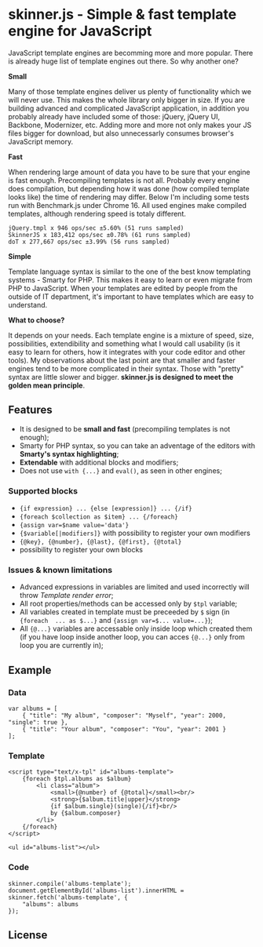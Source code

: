 # skinner.js - Simple & fast template engine for JavaScript

JavaScript template engines are becomming more and more popular. There is
already huge list of template engines out there. So why another one?

**Small**

Many of those template engines deliver us plenty of functionality which we 
will never use. This makes the whole library only bigger in size. If you 
are building advanced and complicated JavaScript application, in addition you 
probably already have included some of those: jQuery, jQuery UI, Backbone, 
Modernizer, etc. Adding more and more not only makes your JS files bigger 
for download, but also unnecessarly consumes browser's JavaScript memory.

**Fast**

When rendering large amount of data you have to be sure that your engine is 
fast enough. Precompiling templates is not all. Probably every engine does 
compilation, but depending how it was done (how compiled template looks like) 
the time of rendering may differ. Below I'm including some tests run with 
Benchmark.js under Chrome 16. All used engines make compiled templates, 
although rendering speed is totaly different.

	jQuery.tmpl x 946 ops/sec ±5.60% (51 runs sampled)
	SkinnerJS x 183,412 ops/sec ±0.78% (61 runs sampled)
	doT x 277,667 ops/sec ±3.99% (56 runs sampled)

**Simple**

Template language syntax is similar to the one of the best know templating
systems - Smarty for PHP. This makes it easy to learn or even migrate from
PHP to JavaScript. When your templates are edited by people from the outside 
of IT department, it's important to have templates which are easy to understand.

**What to choose?**

It depends on your needs. Each template engine is a mixture of speed, size,
possibilities, extendibility and something what I would call usability (is it 
easy to learn for others, how it integrates with your code editor and other 
tools). My observations about the last point are that smaller and faster 
engines tend to be more complicated in their syntax. Those with "pretty" syntax 
are little slower and bigger.
**skinner.js is designed to meet the golden mean principle**.

## Features

* It is designed to be **small and fast** (precompiling templates is not enough);
* Smarty for PHP syntax, so you can take an adventage of the editors with 
**Smarty's syntax highlighting**;
* **Extendable** with additional blocks and modifiers;
* Does not use `with {...}` and `eval()`, as seen in other engines;

### Supported blocks

* `{if expression} ... {else [expression]} ... {/if}`
* `{foreach $collection as $item} ... {/foreach}`
* `{assign var=$name value='data'}`
* `{$variable[|modifiers]}` with possibility to register your own modifiers
* `{@key}, {@number}, {@last}, {@first}, {@total}`
* possibility to register your own blocks

### Issues & known limitations

* Advanced expressions in variables are limited and used incorrectly will throw
*Template render error*;
* All root properties/methods can be accessed only by `$tpl` variable;
* All variables created in template must be preceeded by `$` sign (in `{foreach 
... as $...}` and `{assign var=$... value=...}`);
* All `{@...}` variables are accessable only inside loop which created them (if 
you have loop inside another loop, you can acces `{@...}` only from loop you are 
currently in);

## Example

### Data

	var albums = [
		{ "title": "My album", "composer": "Myself", "year": 2000, "single": true },
		{ "title": "Your album", "composer": "You", "year": 2001 }
	];

### Template

	<script type="text/x-tpl" id="albums-template">
		{foreach $tpl.albums as $album}
			<li class="album">
				<small>{@number} of {@total}</small><br/>
				<strong>{$album.title|upper}</strong>
				{if $album.single}(single){/if}<br/>
				by {$album.composer}
			</li>
		{/foreach}
	</script>

	<ul id="albums-list"></ul>

### Code

	skinner.compile('albums-template');
	document.getElementById('albums-list').innerHTML = skinner.fetch('albums-template', {
		"albums": albums
	});

## License